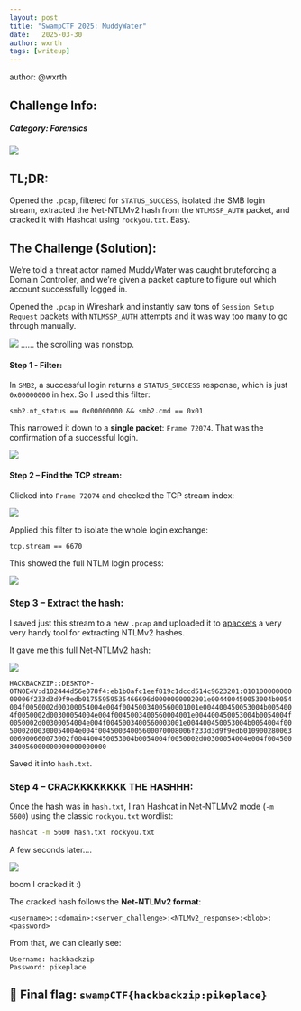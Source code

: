 ```yaml
---
layout: post
title: "SwampCTF 2025: MuddyWater"
date:   2025-03-30
author: wxrth
tags: [writeup]
---
```



author: @wxrth
## **Challenge Info:**
##### Category: Forensics

![](https://cdn.discordapp.com/attachments/1250994621438496849/1356193892747448350/Screenshot_2025-03-31_at_5.06.02_AM.png?ex=67ebad7c&is=67ea5bfc&hm=12a446886c8db2b7565edc6db6c9f90ffec9f7dc7ee918947c0fd450ac48a9ec&)

## TL;DR:

Opened the `.pcap`, filtered for `STATUS_SUCCESS`, isolated the SMB login stream, extracted the Net-NTLMv2 hash from the `NTLMSSP_AUTH` packet, and cracked it with Hashcat using `rockyou.txt`. Easy.

## The Challenge (Solution):

We’re told a threat actor named MuddyWater was caught bruteforcing a Domain Controller, and we’re given a packet capture to figure out which account successfully logged in.

Opened the `.pcap` in Wireshark and instantly saw tons of `Session Setup Request` packets with `NTLMSSP_AUTH` attempts and it was way too many to go through manually.

![](https://cdn.discordapp.com/attachments/1250994621438496849/1356194176412155904/Screenshot_2025-03-31_at_4.42.25_AM.png?ex=67ebadc0&is=67ea5c40&hm=a67a041899d8eac72c7537c3fb4d169ffe008634bc0d6a21dc82099d4d75f7d5&)
...... the scrolling was nonstop.

#### Step 1 - Filter: 

In `SMB2`, a successful login returns a `STATUS_SUCCESS` response, which is just `0x00000000` in hex. So I used this filter:

```
smb2.nt_status == 0x00000000 && smb2.cmd == 0x01
```

This narrowed it down to a **single packet**: `Frame 72074`. That was the confirmation of a successful login.

![](https://cdn.discordapp.com/attachments/1250994621438496849/1356194452632506489/Screenshot_2025-03-31_at_4.45.50_AM.png?ex=67ebae02&is=67ea5c82&hm=fe85ce8e7bc2b464e03790bc8c76a0c62717b6be302645163552d1a986e6aa47&)

#### Step 2 – Find the TCP stream:

Clicked into `Frame 72074` and checked the TCP stream index:

![](https://cdn.discordapp.com/attachments/1250994621438496849/1356194597772202005/Screenshot_2025-03-31_at_4.47.19_AM.png?ex=67ebae24&is=67ea5ca4&hm=ea0bacef3779a631dbae335c7f22ddb0bb2da319b2b95915bdfa27cf7db36da7&)


Applied this filter to isolate the whole login exchange:

``` 
tcp.stream == 6670
```

This showed the full NTLM login process:

![](https://cdn.discordapp.com/attachments/1250994621438496849/1356194702373814282/Screenshot_2025-03-31_at_4.49.32_AM.png?ex=67ebae3d&is=67ea5cbd&hm=8ad5e3ea7e66bde00194fc0d15be9a5104ef69c4be01e6e82bc4204489b03d6b&)


### Step 3 – Extract the hash:

I saved just this stream to a new `.pcap` and uploaded it to [apackets](https://apackets.com/upload) a very very handy tool for extracting NTLMv2 hashes.

It gave me this full Net-NTLMv2 hash:

![](https://cdn.discordapp.com/attachments/1250994621438496849/1356194789493575751/Pasted_image_20250331045521.png?ex=67ebae52&is=67ea5cd2&hm=d3c4bce1d7f3af49c55b8be26c4ce036034d495a737f7f4b9ba199343a3712df&)

`HACKBACKZIP::DESKTOP-0TNOE4V:d102444d56e078f4:eb1b0afc1eef819c1dccd514c9623201:01010000000000006f233d3d9f9edb01755959535466696d0000000002001e004400450053004b0054004f0050002d00300054004e004f0045003400560001001e004400450053004b0054004f0050002d00300054004e004f0045003400560004001e004400450053004b0054004f0050002d00300054004e004f0045003400560003001e004400450053004b0054004f0050002d00300054004e004f00450034005600070008006f233d3d9f9edb010900280063006900660073002f004400450053004b0054004f0050002d00300054004e004f004500340056000000000000000000`

Saved it into `hash.txt`.

### Step 4 – CRACKKKKKKKK THE HASHHH:

Once the hash was in `hash.txt`, I ran Hashcat in Net-NTLMv2 mode (`-m 5600`) using the classic `rockyou.txt` wordlist:

```bash
hashcat -m 5600 hash.txt rockyou.txt
```

A few seconds later.... 

![](https://cdn.discordapp.com/attachments/1250994621438496849/1356194894753828905/Screenshot_2025-03-31_at_4.57.32_AM.png?ex=67ebae6b&is=67ea5ceb&hm=bcbbf5820845ade7dc77f2d822371b84a09b488512c189f1d637d75c0f840d60&)

boom I cracked it :)

The cracked hash follows the **Net-NTLMv2 format**:

`<username>::<domain>:<server_challenge>:<NTLMv2_response>:<blob>:<password>`

From that, we can clearly see:

```
Username: hackbackzip
Password: pikeplace
```

## 🚩 **Final flag**:  `swampCTF{hackbackzip:pikeplace}`
